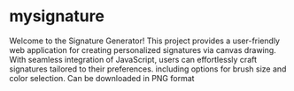 # mysignature
Welcome to the Signature Generator! This project provides a user-friendly web application for creating personalized signatures via canvas drawing. With seamless integration of JavaScript, users can effortlessly craft signatures tailored to their preferences. including options for brush size and color selection. Can be downloaded in PNG format
